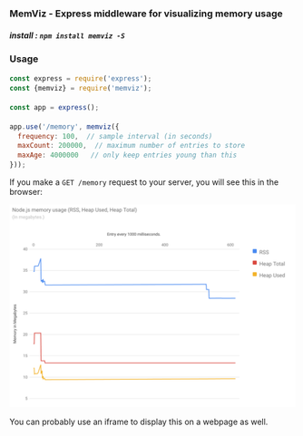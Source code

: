 

### MemViz - Express middleware for visualizing memory usage


##### <i> install </i>:  `npm install memviz -S`


### Usage 

```js
const express = require('express');
const {memviz} = require('memviz');

const app = express();

app.use('/memory', memviz({
  frequency: 100,  // sample interval (in seconds)
  maxCount: 200000,  // maximum number of entries to store
  maxAge: 4000000   // only keep entries young than this 
}));
```


If you make a `GET /memory` request to your server, you will see this in the browser:

<kbd>
    <img src="https://raw.githubusercontent.com/oresoftware/memviz/master/media/memviz.png">
</kbd>

You can probably use an iframe to display this on a webpage as well.


